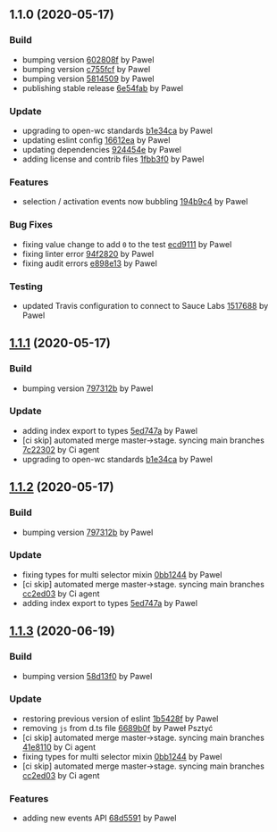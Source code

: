 <a name="1.1.0"></a>
## 1.1.0 (2020-05-17)

### Build

* bumping version [602808f](https://github.com/anypoint-web-components/anypoint-selector/commit/602808fdbeb4a76aa93031715f2b99daed3d6c20) by Pawel
* bumping version [c755fcf](https://github.com/anypoint-web-components/anypoint-selector/commit/c755fcf42a84addd57d4fbe53ecb4ac70219e116) by Pawel
* bumping version [5814509](https://github.com/anypoint-web-components/anypoint-selector/commit/5814509b129b705efcf56f466513221817c5c5e3) by Pawel
* publishing stable release [6e54fab](https://github.com/anypoint-web-components/anypoint-selector/commit/6e54fabe905dba83f3fc71e5e230a50ce56ff90c) by Pawel


### Update

* upgrading to open-wc standards [b1e34ca](https://github.com/anypoint-web-components/anypoint-selector/commit/b1e34ca533b10e677bc78ae51aba66b13451a48d) by Pawel
* updating eslint config [16612ea](https://github.com/anypoint-web-components/anypoint-selector/commit/16612eaf6207b0ca9ae30f9d0355d787368d172f) by Pawel
* updating dependencies [924454e](https://github.com/anypoint-web-components/anypoint-selector/commit/924454e211e0b84d7ba7bcd4427f5965a2c11c38) by Pawel
* adding license and contrib files [1fbb3f0](https://github.com/anypoint-web-components/anypoint-selector/commit/1fbb3f0b80e09dbd4d4542fbb31b3fa68d20c2a2) by Pawel


### Features

* selection / activation events now bubbling [194b9c4](https://github.com/anypoint-web-components/anypoint-selector/commit/194b9c48b9912808c41cd7565c2842f8e28c4dce) by Pawel


### Bug Fixes

* fixing value change to add `0` to the test [ecd9111](https://github.com/anypoint-web-components/anypoint-selector/commit/ecd911129923724d7ae0697e609276fc47a69c2b) by Pawel
* fixing linter error [94f2820](https://github.com/anypoint-web-components/anypoint-selector/commit/94f2820129bfde70d1095e1eec7096eb70644f1f) by Pawel
* fixing audit errors [e898e13](https://github.com/anypoint-web-components/anypoint-selector/commit/e898e137516cea7d3e52b664e2c3b09c9bdaeeb1) by Pawel


### Testing

* updated Travis configuration to connect to Sauce Labs [1517688](https://github.com/anypoint-web-components/anypoint-selector/commit/1517688a3a55bb49d8e8f1a1ab61860c19361df2) by Pawel


<a name="1.1.1"></a>
## [1.1.1](https://github.com/anypoint-web-components/anypoint-selector/compare/1.0.3...1.1.1) (2020-05-17)

### Build

* bumping version [797312b](https://github.com/anypoint-web-components/anypoint-selector/commit/797312bc04092a6cd312b87628478ebb3f3819d4) by Pawel


### Update

* adding index export to types [5ed747a](https://github.com/anypoint-web-components/anypoint-selector/commit/5ed747a9865f9790893ef79f7ee4f817e037a718) by Pawel
* [ci skip] automated merge master->stage. syncing main branches [7c22302](https://github.com/anypoint-web-components/anypoint-selector/commit/7c223021f18c0bea71acf94ecc4c630f703b7528) by Ci agent
* upgrading to open-wc standards [b1e34ca](https://github.com/anypoint-web-components/anypoint-selector/commit/b1e34ca533b10e677bc78ae51aba66b13451a48d) by Pawel


<a name="1.1.2"></a>
## [1.1.2](https://github.com/anypoint-web-components/anypoint-selector/compare/1.1.0...1.1.2) (2020-05-17)

### Build

* bumping version [797312b](https://github.com/anypoint-web-components/anypoint-selector/commit/797312bc04092a6cd312b87628478ebb3f3819d4) by Pawel


### Update

* fixing types for multi selector mixin [0bb1244](https://github.com/anypoint-web-components/anypoint-selector/commit/0bb124429b5b03a6f938d3b00a43265ef9f49b39) by Pawel
* [ci skip] automated merge master->stage. syncing main branches [cc2ed03](https://github.com/anypoint-web-components/anypoint-selector/commit/cc2ed03a5160e4ee8590fd6763712f2b3becbecb) by Ci agent
* adding index export to types [5ed747a](https://github.com/anypoint-web-components/anypoint-selector/commit/5ed747a9865f9790893ef79f7ee4f817e037a718) by Pawel


<a name="1.1.3"></a>
## [1.1.3](https://github.com/anypoint-web-components/anypoint-selector/compare/1.1.1...1.1.3) (2020-06-19)

### Build

* bumping version [58d13f0](https://github.com/anypoint-web-components/anypoint-selector/commit/58d13f04ac5685146840a0a51c33436760b82705) by Pawel


### Update

* restoring previous version of eslint [1b5428f](https://github.com/anypoint-web-components/anypoint-selector/commit/1b5428f4d862efffb5e8fece01be562158dacb7c) by Pawel
* removing `js` from d.ts file [6689b0f](https://github.com/anypoint-web-components/anypoint-selector/commit/6689b0f4a66ff001a4914ee2f81e3142286c048f) by Paweł Psztyć
* [ci skip] automated merge master->stage. syncing main branches [41e8110](https://github.com/anypoint-web-components/anypoint-selector/commit/41e81103ff60c9013e34fd6e1ce967482aad0fcc) by Ci agent
* fixing types for multi selector mixin [0bb1244](https://github.com/anypoint-web-components/anypoint-selector/commit/0bb124429b5b03a6f938d3b00a43265ef9f49b39) by Pawel
* [ci skip] automated merge master->stage. syncing main branches [cc2ed03](https://github.com/anypoint-web-components/anypoint-selector/commit/cc2ed03a5160e4ee8590fd6763712f2b3becbecb) by Ci agent


### Features

* adding new events API [68d5591](https://github.com/anypoint-web-components/anypoint-selector/commit/68d55912bb4a350ab0a11c639e7758a7753a772c) by Pawel


